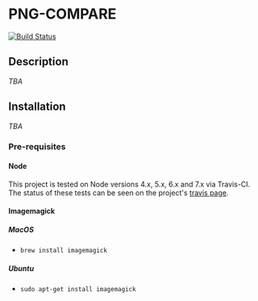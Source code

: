 # PNG-COMPARE

[![Build Status](https://travis-ci.org/maxcbc/png-compare.svg?branch=master)](https://travis-ci.org/maxcbc/png-compare)

## Description

*TBA*

## Installation

*TBA*

<!--To add this to your project run:-->
<!--`npm i png-compare`-->

### Pre-requisites

#### Node
This project is tested on Node versions 4.x, 5.x, 6.x and 7.x via Travis-CI. The status of these tests can be seen on the project's [travis page](https://travis-ci.org/maxcbc/png-compare).


#### Imagemagick

##### MacOS
- `brew install imagemagick`

##### Ubuntu 
- `sudo apt-get install imagemagick`